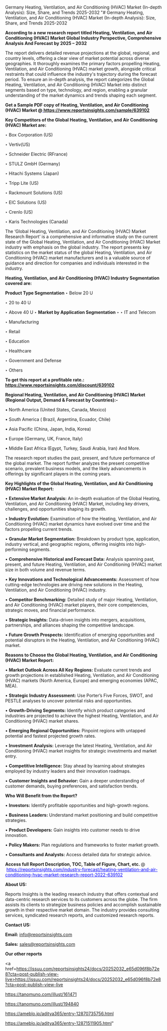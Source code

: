 Germany Heating, Ventilation, and Air Conditioning (HVAC) Market (In-depth Analysis): Size, Share, and Trends 2025-2032
"# Germany Heating, Ventilation, and Air Conditioning (HVAC) Market (In-depth Analysis): Size, Share, and Trends 2025-2032

<strong>According to a new research report titled Heating, Ventilation, and Air Conditioning (HVAC) Market Global Industry Perspective, Comprehensive Analysis And Forecast by 2025 – 2032</strong>

The report delivers detailed revenue projections at the global, regional, and country levels, offering a clear view of market potential across diverse geographies. It thoroughly examines the primary factors propelling Heating, Ventilation, and Air Conditioning (HVAC) market growth, alongside critical restraints that could influence the industry's trajectory during the forecast period. To ensure an in-depth analysis, the report categorizes the Global Heating, Ventilation, and Air Conditioning (HVAC) Market into distinct segments based on type, technology, and region, enabling a granular understanding of the market dynamics and trends shaping each segment.

<strong>Get a Sample PDF copy of Heating, Ventilation, and Air Conditioning (HVAC) Market </strong><strong>@<a href=https://www.reportsinsights.com/sample/639102 style=color:#0000ff;> https://www.reportsinsights.com/sample/639102</a></strong></font>

<strong>Key Competitors of the Global Heating, Ventilation, and Air Conditioning (HVAC) Market are:</strong>

‣ Box Corporation (US)

‣ Vertiv(US)

‣ Schneider Electric (RFrance)

‣ STULZ GmbH (Germany)

‣ Hitachi Systems (Japan)

‣ Tripp Lite (US)

‣ Rackmount Solutions (US)

‣ EIC Solutions (US)

‣ Crenlo (US)

‣ Karis Technologies (Canada)

The ‘Global Heating, Ventilation, and Air Conditioning (HVAC) Market Research Report’ is a comprehensive and informative study on the current state of the Global Heating, Ventilation, and Air Conditioning (HVAC) Market industry with emphasis on the global industry. The report presents key statistics on the market status of the global Heating, Ventilation, and Air Conditioning (HVAC) market manufacturers and is a valuable source of guidance and direction for companies and individuals interested in the industry.

<strong>Heating, Ventilation, and Air Conditioning (HVAC) Industry Segmentation covered are:</strong>

<strong>Product Type Segmentation</strong>
‣
Below 20 U

‣ 20 to 40 U

‣ Above 40 U
‣ 
<strong>Market by Application Segmentation</strong>
‣
‣  IT and Telecom

‣ Manufacturing

‣ Retail

‣ Education

‣ Healthcare

‣ Government and Defense

‣ Others

<strong>To get this report at a profitable rate.: <a href=https://www.reportsinsights.com/discount/639102 style=color:#0000ff;>https://www.reportsinsights.com/discount/639102</a></strong></font>

<strong>Regional Heating, Ventilation, and Air Conditioning (HVAC) Market (Regional Output, Demand &amp; Forecast by Countries):-</strong>

• North America (United States, Canada, Mexico)

• South America ( Brazil, Argentina, Ecuador, Chile)

• Asia Pacific (China, Japan, India, Korea)

• Europe (Germany, UK, France, Italy)

• Middle East Africa (Egypt, Turkey, Saudi Arabia, Iran) And More.

The research report studies the past, present, and future performance of the global market. The report further analyzes the present competitive scenario, prevalent business models, and the likely advancements in offerings by significant players in the coming years.

<strong>Key Highlights of the Global Heating, Ventilation, and Air Conditioning (HVAC) Market Report:</strong>

• <strong>Extensive Market Analysis:</strong> An in-depth evaluation of the Global Heating, Ventilation, and Air Conditioning (HVAC) Market, including key drivers, challenges, and opportunities shaping its growth.

• <strong>Industry Evolution:</strong> Examination of how the Heating, Ventilation, and Air Conditioning (HVAC) market dynamics have evolved over time and the factors propelling current trends.

• <strong>Granular Market Segmentation:</strong> Breakdown by product type, application, industry vertical, and geographic regions, offering insights into high-performing segments.

• <strong>Comprehensive Historical and Forecast Data:</strong> Analysis spanning past, present, and future Heating, Ventilation, and Air Conditioning (HVAC) market size in both volume and revenue terms.

• <strong>Key Innovations and Technological Advancements:</strong> Assessment of how cutting-edge technologies are driving new solutions in the Heating, Ventilation, and Air Conditioning (HVAC) industry.

• <strong>Competitor Benchmarking:</strong> Detailed study of major Heating, Ventilation, and Air Conditioning (HVAC) market players, their core competencies, strategic moves, and financial performance.

• <strong>Strategic Insights:</strong> Data-driven insights into mergers, acquisitions, partnerships, and alliances shaping the competitive landscape.

• <strong>Future Growth Prospects:</strong> Identification of emerging opportunities and potential disruptors in the Heating, Ventilation, and Air Conditioning (HVAC) market.

<strong>Reasons to Choose the Global Heating, Ventilation, and Air Conditioning (HVAC) Market Report:</strong>

• <strong>Market Outlook Across All Key Regions:</strong> Evaluate current trends and growth projections in established Heating, Ventilation, and Air Conditioning (HVAC) markets (North America, Europe) and emerging economies (APAC, MEA).

• <strong>Strategic Industry Assessment:</strong> Use Porter’s Five Forces, SWOT, and PESTLE analyses to uncover potential risks and opportunities.

• <strong>Growth-Driving Segments:</strong> Identify which product categories and industries are projected to achieve the highest Heating, Ventilation, and Air Conditioning (HVAC) market shares.

• <strong>Emerging Regional Opportunities:</strong> Pinpoint regions with untapped potential and fastest projected growth rates.

• <strong>Investment Analysis:</strong> Leverage the latest Heating, Ventilation, and Air Conditioning (HVAC) market insights for strategic investments and market entry.

• <strong>Competitive Intelligence:</strong> Stay ahead by learning about strategies employed by industry leaders and their innovation roadmaps.

• <strong>Customer Insights and Behavior:</strong> Gain a deeper understanding of customer demands, buying preferences, and satisfaction trends.

<strong>Who Will Benefit from the Report?</strong>

• <strong>Investors:</strong> Identify profitable opportunities and high-growth regions.

• <strong>Business Leaders:</strong> Understand market positioning and build competitive strategies.

• <strong>Product Developers:</strong> Gain insights into customer needs to drive innovation.

• <strong>Policy Makers:</strong> Plan regulations and frameworks to foster market growth.

• <strong>Consultants and Analysts:</strong> Access detailed data for strategic advice.
</ul>
<strong>Access full Report Description, TOC, Table of Figure, Chart, etc. </strong>@  <a href=https://reportsinsights.com/industry-forecast/heating-ventilation-and-air-conditioning-hvac-market-research-report-2022-639102 style=color:#0000ff;>https://reportsinsights.com/industry-forecast/heating-ventilation-and-air-conditioning-hvac-market-research-report-2022-639102</a></font>

<strong><strong>About US</strong>:</strong>

Reports Insights is the leading research industry that offers contextual and data-centric research services to its customers across the globe. The firm assists its clients to strategize business policies and accomplish sustainable growth in their respective market domain. The industry provides consulting services, syndicated research reports, and customized research reports.

<strong>Contact US:</strong>

<p class=""""><b>Email:</b> <a href=mailto:info@reportsinsights.com>info@reportsinsights.com</a></p>
<p class=""""><b>Sales:</b> <a href=mailto:sales@reportsinsights.com>sales@reportsinsights.com</a></p>

<strong>Our other reports</strong>

<a href=https://issuu.com/reportsinsights24/docs/20252032_e65d096f8b72e8?cta=post-publish-view-live>https://issuu.com/reportsinsights24/docs/20252032_e65d096f8b72e8?cta=post-publish-view-live</a>

<a href=https://tanomuno.com/illust/161471>https://tanomuno.com/illust/161471</a>

<a href=https://tanomuno.com/illust/194840>https://tanomuno.com/illust/194840</a>

<a href=https://ameblo.jp/aditya365/entry-12870735756.html>https://ameblo.jp/aditya365/entry-12870735756.html</a>

<a href=https://ameblo.jp/aditya365/entry-12871511905.html>https://ameblo.jp/aditya365/entry-12871511905.html</a>"
